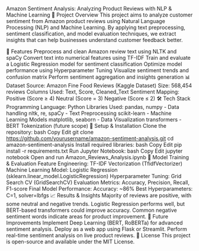 Amazon Sentiment Analysis: Analyzing Product Reviews with NLP & Machine Learning
📌 Project Overview
This project aims to analyze customer sentiment from Amazon product reviews using Natural Language Processing (NLP) and Machine Learning. By applying text preprocessing, sentiment classification, and model evaluation techniques, we extract insights that can help businesses understand customer feedback better.

🚀 Features
Preprocess and clean Amazon review text using NLTK and spaCy
Convert text into numerical features using TF-IDF
Train and evaluate a Logistic Regression model for sentiment classification
Optimize model performance using Hyperparameter Tuning
Visualize sentiment trends and confusion matrix
Perform sentiment aggregation and insights generation
📊 Dataset
Source: Amazon Fine Food Reviews (Kaggle Dataset)
Size: 568,454 reviews
Columns Used: Text, Score, Cleaned_Text
Sentiment Mapping:
Positive (Score ≥ 4)
Neutral (Score = 3)
Negative (Score ≤ 2)
🛠 Tech Stack
Programming Language: Python
Libraries Used:
pandas, numpy - Data handling
nltk, re, spaCy - Text Preprocessing
scikit-learn - Machine Learning Models
matplotlib, seaborn - Data Visualization
transformers - BERT Tokenization (future scope)
🔧 Setup & Installation
Clone the repository:
bash
Copy
Edit
git clone https://github.com/yourusername/amazon-sentiment-analysis.git
cd amazon-sentiment-analysis
Install required libraries:
bash
Copy
Edit
pip install -r requirements.txt
Run Jupyter Notebook:
bash
Copy
Edit
jupyter notebook
Open and run Amazon_Reviews_Analysis.ipynb
🎯 Model Training & Evaluation
Feature Engineering: TF-IDF Vectorization (TfidfVectorizer)
Machine Learning Model: Logistic Regression (sklearn.linear_model.LogisticRegression)
Hyperparameter Tuning: Grid Search CV (GridSearchCV)
Evaluation Metrics: Accuracy, Precision, Recall, F1-score
Final Model Performance:
Accuracy: ~86%
Best Hyperparameters: C=1, solver=lbfgs
📈 Results & Insights
Majority of reviews are positive, with some neutral and negative trends.
Logistic Regression performs well, but BERT-based transformers could improve accuracy.
Common negative sentiment words indicate areas for product improvement.
📌 Future Improvements
Implement Deep Learning (BERT, RoBERTa) for advanced sentiment analysis.
Deploy as a web app using Flask or Streamlit.
Perform real-time sentiment analysis on live product reviews.
📜 License
This project is open-source and available under the MIT License.

